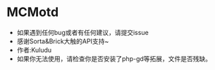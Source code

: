 # MCMotd
* 如果遇到任何bug或者有任何建议，请提交issue
* 感谢Sorta&Brick大触的API支持~
* 作者:Kuludu 
* 如果你无法使用，请检查你是否安装了php-gd等拓展，文件是否残缺。
